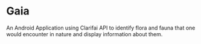 # Gaia
   An Android Application using Clarifai API to identify flora and fauna that one would encounter in nature and display information about them.
